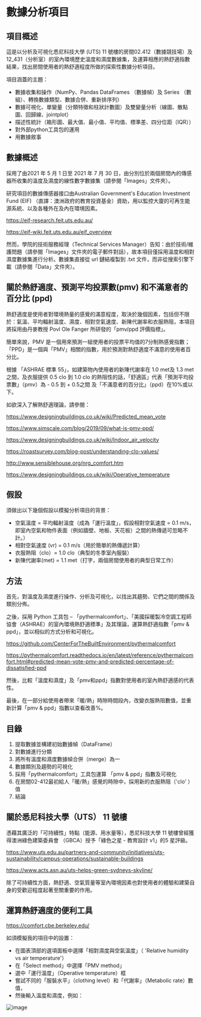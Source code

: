# 數據分析項目


## 項目概述

這是以分析及可視化悉尼科技大學 (UTS) 11 號樓的房間02.412（數據競技場）及 12_431（分析室）的室內環境歷史溫度和濕度數據集，及運算相應的熱舒適指數結果，找出房間使用者的熱舒適程度所做的探索性數據分析項目。

項目涵蓋的主題：

- 數據收集和操作（NumPy、Pandas DataFrames （數據幀）及 Series （數組）、轉換數據類型、數據合併、重新排序列）
- 數據可視化、單變量（分類特徵和柱狀計數圖）及雙變量分析（線圖、散點圖、回歸線、jointplot）
- 描述性統計（箱形圖、最大值、最小值、平均值、標準差、四分位距（IQR））
- 對外部python工具包的運用
- 用數據敘事


## 數據概述

採用了由2021 年 5 月 1 日至 2021 年 7 月 30 日，由分別位於兩個房間內的傳感器所收集的溫度及濕度的線性數字數據集（請參閱「Images」文件夾）。

研究項目的數據傳感器接口由Australian Government's Education Investment Fund (EIF) （直譯：澳洲政府的教育投資基金）資助，用以監控大廈的可再生能源系統、以及各種外在及內在環境因素。

https://eif-research.feit.uts.edu.au/

https://eif-wiki.feit.uts.edu.au/eif_overview

然而，學院的技術服務經理（Technical Services Manager）告知：由於技術/維護問題（請參閱「Images」文件夾的電子郵件對話），故本項目僅採用溫度和相對濕度數據集進行分析。數據集直接從 url 鏈結複製到 .txt 文件，而非從搜索引擎下載（請參閱「Data」文件夾）。


## 關於熱舒適度、預測平均投票數(pmv) 和不滿意者的百分比 (ppd)

熱舒適度是使用者對環境熱量的感覺的滿意程度，取決於幾個因素，包括但不限於：氣溫、平均輻射溫度、濕度、相對空氣速度、新陳代謝率和衣服熱阻，本項目將採用由丹麥教授 Povl Ole Fanger 所研發的「pmv/ppd 評價指標」。

簡單來說，PMV 是一個用來預測一組使用者的投票平均值的7分制熱感覺指數；「PPD」是一個與「PMV」相關的指數，用於預測對熱舒適度不滿意的使用者百分比。

根據 「ASHRAE 標準 55」，如建築物內使用者的新陳代謝率在 1.0 met及 1.3 met之間，及衣服提供 0.5 clo 到 1.0 clo 的熱阻性的話，「舒適區」代表「預測平均投票數」（pmv）為 - 0.5 到 + 0.5之間 及「不滿意者的百分比」（ppd）在10%或以下。

如欲深入了解熱舒適理論，請參閱：

https://www.designingbuildings.co.uk/wiki/Predicted_mean_vote

https://www.simscale.com/blog/2019/09/what-is-pmv-ppd/

https://www.designingbuildings.co.uk/wiki/Indoor_air_velocity

https://roastsurvey.com/blog-post/understanding-clo-values/

http://www.sensiblehouse.org/nrg_comfort.htm

https://www.designingbuildings.co.uk/wiki/Operative_temperature


## 假設

須做出以下幾個假設以模擬分析項目的背景：

- 空氣溫度 = 平均輻射溫度（成為「運行溫度」，假設相對空氣速度 = 0.1 m/s，即室內空氣和物件表面（例如牆壁、地板、天花板）之間的熱傳遞可忽略不計。）
- 相對空氣速度 (vr) = 0.1 m/s（用於簡單的熱傳遞計算）
- 衣服熱阻（clo）= 1.0 clo（典型的冬季室內服裝）
- 新陳代謝率(met) = 1.1 met（打字，兩個房間使用者的典型日常工作）


## 方法

首先，對溫度及濕度進行操作、分析及可視化，以找出其趨勢、它們之間的關係及類別分佈。

之後，採用 Python 工具包 – 「pythermalcomfort」、「美國採暖製冷空調工程師協會（ASHRAE）的室內環境熱舒適標準」及其理論，運算熱舒適指數「pmv & ppd」，並以相似的方式分析和可視化。

https://github.com/CenterForTheBuiltEnvironment/pythermalcomfort

https://pythermalcomfort.readthedocs.io/en/latest/reference/pythermalcomfort.html#predicted-mean-vote-pmv-and-predicted-percentage-of-dissatisfied-ppd

然後，比較「溫度和濕度」及「pmv和ppd」指數對使用者的室內熱舒適感的代表性。

最後，在一部分給使用者帶來「暖/熱」時隙時間段內，改變衣服熱阻數值，並重新計算「pmv & ppd」指數以查看改善%。


## 目錄

1. 提取數據並構建初始數據幀（DataFrame）
2. 對數據進行分類
3. 將所有溫度和濕度數據幀合併（merge）為一
4. 數據類別及趨勢的可視化
5. 採用「pythermalcomfort」工具包運算 「pmv & ppd」指數及可視化
6. 在房間02-412最初給人「暖/熱」感覺的時隙中，採用新的衣服熱阻（'clo' ）值
7. 結論


## 關於悉尼科技大學（UTS） 11 號樓

憑藉其廣泛的「可持續性」特點（能源、用水量等），悉尼科技大學 11 號樓曾經獲得澳洲綠色建築委員會 （GBCA）授予「綠色之星 - 教育設計 v1」的5 星評級。

https://www.uts.edu.au/partners-and-community/initiatives/uts-sustainability/campus-operations/sustainable-buildings

https://www.acts.asn.au/uts-helps-green-sydneys-skyline/

除了可持續性方面，熱舒適、空氣質量等室內環境因素也對使用者的體驗和建築自身的受歡迎程度起著至關重要的作用。


## 運算熱舒適度的便利工具

https://comfort.cbe.berkeley.edu/

如須模擬我的項目中的設置：

- 在圖表頂部的選項面板中選擇「相對濕度與空氣溫度」（ 'Relative humidity vs air temperature'）
- 在「Select method」中選擇「PMV method」
- 選中「運行溫度」（Operative temperature）框
- 嘗試不同的「服裝水平」（clothing level）和「代謝率」（Metabolic rate）數值，
- 然後輸入溫度和濕度，例如：

![image](https://user-images.githubusercontent.com/95272183/154760490-073db072-4120-4c13-93d7-682f528180c9.png)
